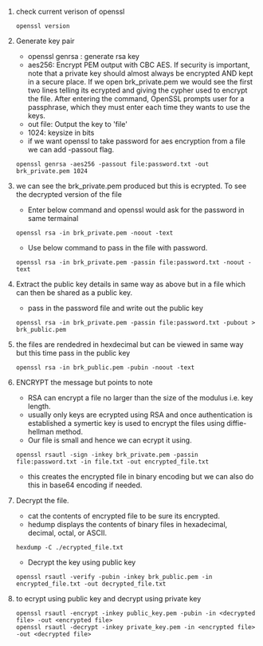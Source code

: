 

1. check current verison of openssl
    ```
    openssl version
    ```
2. Generate key pair 
    - openssl genrsa : generate rsa key
    - aes256: Encrypt PEM output with CBC AES. If security is important, note that a private key should almost always be encrypted AND kept in a secure place. If we open brk_private.pem we would see the first two lines telling its ecrypted and giving the cypher used to encrypt the file. After entering the command, OpenSSL prompts user for a passphrase, which they must enter each time they wants to use the keys.
    - out file: Output the key to 'file'
    - 1024: keysize in bits
    - if we want openssl to take password for aes encryption from a file we can add -passout flag. 
    ```
    openssl genrsa -aes256 -passout file:password.txt -out brk_private.pem 1024
    ```
3. we can see the brk_private.pem produced but this is ecrypted. To see the decrypted version of the file 
    - Enter below command and openssl would ask for the password in same termainal
    ```
    openssl rsa -in brk_private.pem -noout -text 
    ```
    - Use below command to pass in the file with password.
    ```
    openssl rsa -in brk_private.pem -passin file:password.txt -noout -text 
    ```
4. Extract the public key details in same way as above but in a file which can then be shared as a public key. 
    - pass in the password file and write out the public key
    ``` 
    openssl rsa -in brk_private.pem -passin file:password.txt -pubout > brk_public.pem
    ```
5. the files are rendedred in hexdecimal but can be viewed in same way but this time pass in the public key
    ```
    openssl rsa -in brk_public.pem -pubin -noout -text
    ```
6. ENCRYPT the message but points to note
    - RSA can encrypt a file no larger than the size of the modulus i.e. key length. 
    - usually only keys are ecrypted using RSA and once authentication is established a symertic key is used to encrypt the files using diffie-hellman method.
    - Our file is small and hence we can ecrypt it using.
    ```
    openssl rsautl -sign -inkey brk_private.pem -passin file:password.txt -in file.txt -out encrypted_file.txt
    ```
    - this creates the encrypted file in binary encoding but we can also do this in base64 encoding if needed. 

7. Decrypt the file. 
    - cat the contents of encrypted file to be sure its encrypted. 
    - hedump displays the contents of binary files in hexadecimal, decimal, octal, or ASCII.
    ``` 
    hexdump -C ./ecrypted_file.txt
    ```
    -  Decrypt the key using public key
    ```
    openssl rsautl -verify -pubin -inkey brk_public.pem -in encrypted_file.txt -out decrypted_file.txt
    ```
    
8. to ecrypt using public key and decrypt using private key
    ```
    openssl rsautl -encrypt -inkey public_key.pem -pubin -in <decrypted file> -out <encrypted file>
    openssl rsautl -decrypt -inkey private_key.pem -in <encrypted file> -out <decrypted file>
    ```